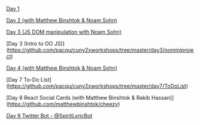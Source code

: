 [Day 1](https://github.com/pacqu/pacqu.github.io)

[Day 2 (with Matthew Binshtok & Noam Sohn)](https://github.com/matthewbinshtok/webdemo)

[Day 3 (JS DOM manipulation with Noam Sohn)](https://github.com/pacqu/CUNY2xAssignment3)

[Day 3 (Intro to OO JS)] (https://github.com/pacqu/cuny2xworkshops/tree/master/day3/oominiproject)

[Day 4 (with Matthew Binshtok & Noam Sohn)](https://github.com/pacqu/jukejukebox)

[Day 7 To-Do List] (https://github.com/pacqu/cuny2xworkshops/tree/master/day7/ToDoList)

[Day 8 React Social Cards (with Matthew Binshtok & Rakib Hassan)] (https://github.com/matthewbinshtok/cheezy)

[Day 9 Twitter Bot - @SpiritLyricBot](https://github.com/pacqu/cuny2xworkshops/tree/master/day9)

